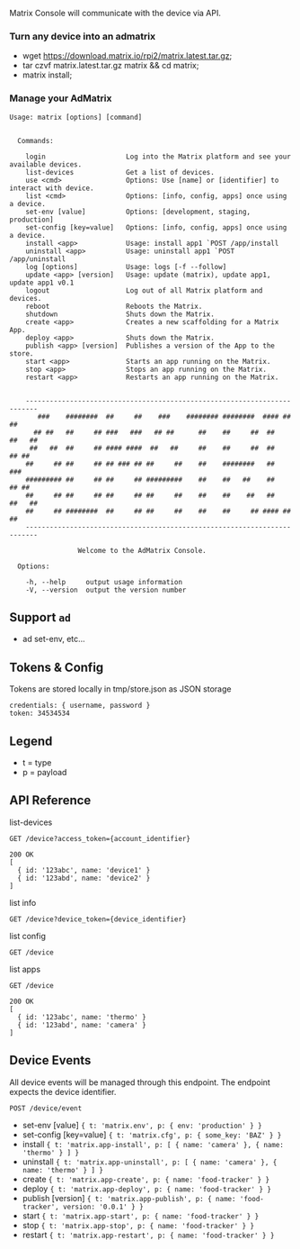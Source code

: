 Matrix Console will communicate with the device via API.

### Turn any device into an admatrix

* wget https://download.matrix.io/rpi2/matrix.latest.tar.gz;
* tar czvf matrix.latest.tar.gz matrix && cd matrix;
* matrix install;


### Manage your AdMatrix

```
Usage: matrix [options] [command]


  Commands:

    login                    Log into the Matrix platform and see your available devices.
    list-devices             Get a list of devices.
    use <cmd>                Options: Use [name] or [identifier] to interact with device.
    list <cmd>               Options: [info, config, apps] once using a device.
    set-env [value]          Options: [development, staging, production]
    set-config [key=value]   Options: [info, config, apps] once using a device.
    install <app>            Usage: install app1 `POST /app/install 
    uninstall <app>          Usage: uninstall app1 `POST /app/uninstall
    log [options]            Usage: logs [-f --follow]
    update <app> [version]   Usage: update (matrix), update app1, update app1 v0.1
    logout                   Log out of all Matrix platform and devices.
    reboot                   Reboots the Matrix.
    shutdown                 Shuts down the Matrix.
    create <app>             Creates a new scaffolding for a Matrix App.
    deploy <app>             Shuts down the Matrix.
    publish <app> [version]  Publishes a version of the App to the store.
    start <app>              Starts an app running on the Matrix.
    stop <app>               Stops an app running on the Matrix.
    restart <app>            Restarts an app running on the Matrix.


	-------------------------------------------------------------------------
	   ###    ########  ##     ##    ###    ######## ########  #### ##     ##
	  ## ##   ##     ## ###   ###   ## ##      ##    ##     ##  ##   ##   ##
	 ##   ##  ##     ## #### ####  ##   ##     ##    ##     ##  ##    ## ##
	##     ## ##     ## ## ### ## ##     ##    ##    ########   ##     ###
	######### ##     ## ##     ## #########    ##    ##   ##    ##    ## ##
	##     ## ##     ## ##     ## ##     ##    ##    ##    ##   ##   ##   ##
	##     ## ########  ##     ## ##     ##    ##    ##     ## #### ##     ##
	-------------------------------------------------------------------------

			     Welcome to the AdMatrix Console.

  Options:

    -h, --help     output usage information
    -V, --version  output the version number

```

## Support `ad`

* ad set-env, etc...

## Tokens & Config

Tokens are stored locally in tmp/store.json as JSON storage
```
credentials: { username, password }
token: 34534534
```


## Legend

* t = type
* p = payload

## API Reference

list-devices
```
GET /device?access_token={account_identifier}

200 OK
[ 
  { id: '123abc', name: 'device1' }
  { id: '123abd', name: 'device2' }
]
```
list info
```
GET /device?device_token={device_identifier}
```
list config
```
GET /device
```
list apps
```
GET /device

200 OK
[ 
  { id: '123abc', name: 'thermo' }
  { id: '123abd', name: 'camera' }
]
```

## Device Events

All device events will be managed through this endpoint. The endpoint expects the device identifier.

```
POST /device/event
```

* set-env [value] `{ t: 'matrix.env', p: { env: 'production' } }`
* set-config [key=value] `{ t: 'matrix.cfg', p: { some_key: 'BAZ' } }`
* install <app> `{ t: 'matrix.app-install', p: [ { name: 'camera' }, { name: 'thermo' } ] }`
* uninstall <app> `{ t: 'matrix.app-uninstall', p: [ { name: 'camera' }, { name: 'thermo' } ] }`
* create <app> `{ t: 'matrix.app-create', p: { name: 'food-tracker' } }`
* deploy <app> `{ t: 'matrix.app-deploy', p: { name: 'food-tracker' } }`
* publish <app> [version] `{ t: 'matrix.app-publish', p: { name: 'food-tracker', version: '0.0.1' } }`
* start <app> `{ t: 'matrix.app-start', p: { name: 'food-tracker' } }`
* stop <app> `{ t: 'matrix.app-stop', p: { name: 'food-tracker' } }`
* restart <app> `{ t: 'matrix.app-restart', p: { name: 'food-tracker' } }`